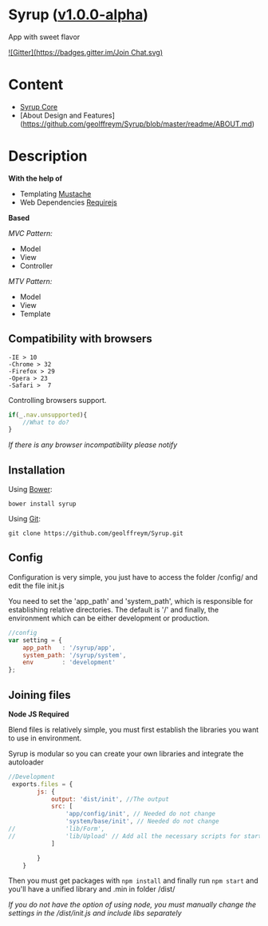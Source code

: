 Syrup ([v1.0.0-alpha](https://en.wiktionary.org/wiki/alpha_version))
=======
App with sweet flavor


[![Gitter](https://badges.gitter.im/Join Chat.svg)](https://gitter.im/geolffreym/Syrup?utm_source=badge&utm_medium=badge&utm_campaign=pr-badge&utm_content=badge)

Content
=======

* [Syrup Core](https://github.com/geolffreym/Syrup/blob/master/readme/CORE.md)
* [About Design and Features] (https://github.com/geolffreym/Syrup/blob/master/readme/ABOUT.md)


Description
===========

**With the help of**

* Templating [Mustache](https://github.com/janl/mustache.js)
* Web Dependencies [Requirejs](http://requirejs.org/docs/api.html)


**Based**

*MVC Pattern:*

* Model
* View
* Controller
 
*MTV Pattern:*

* Model
* View
* Template


Compatibility with browsers
---------------------------
    
    -IE > 10
    -Chrome > 32
    -Firefox > 29
    -Opera > 23 
    -Safari >  7 


Controlling browsers support.

```js
if(_.nav.unsupported){
    //What to do?
}
```
*If there is any browser incompatibility please notify*


Installation
-----------

Using [Bower](http://bower.io/):

`bower install syrup`

Using [Git](http://git-scm.com/docs/git-clone):

`git clone https://github.com/geolffreym/Syrup.git` 


Config
------
Configuration is very simple, you just have to access the folder /config/ and edit the file init.js 

You need to set the 'app_path' and 'system_path', which is responsible for establishing relative directories. The default is '/' and finally, the environment which can be either development or production.

```js
//config
var setting = {
	app_path   : '/syrup/app',
	system_path: '/syrup/system',
	env        : 'development'
};
```

  
Joining files
-------------

**Node JS Required**

Blend files is relatively simple, you must first establish the libraries you want to use in environment.

Syrup is modular so you can create your own libraries and integrate the autoloader

```js
//Development
 exports.files = {
        js: {
            output: 'dist/init', //The output
            src: [
                'app/config/init', // Needed do not change
                'system/base/init', // Needed do not change
//              'lib/Form',
//              'lib/Upload' // Add all the necessary scripts for startup
            ]

        }
    }
```

Then you must get packages with `npm install` and finally run `npm start` and you'll have a unified library and .min in folder /dist/

*If you do not have the option of using node, you must manually change the settings in the /dist/init.js and include libs separately*
